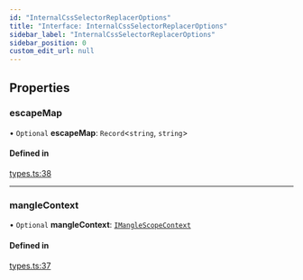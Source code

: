 ```yaml
---
id: "InternalCssSelectorReplacerOptions"
title: "Interface: InternalCssSelectorReplacerOptions"
sidebar_label: "InternalCssSelectorReplacerOptions"
sidebar_position: 0
custom_edit_url: null
---
```


## Properties

### escapeMap

• `Optional` **escapeMap**: `Record`<`string`, `string`\>

#### Defined in

[types.ts:38](https://github.com/sonofmagic/weapp-tailwindcss/blob/54db673b/src/types.ts#L38)

---

### mangleContext

• `Optional` **mangleContext**: [`IMangleScopeContext`](IMangleScopeContext.md)

#### Defined in

[types.ts:37](https://github.com/sonofmagic/weapp-tailwindcss/blob/54db673b/src/types.ts#L37)
